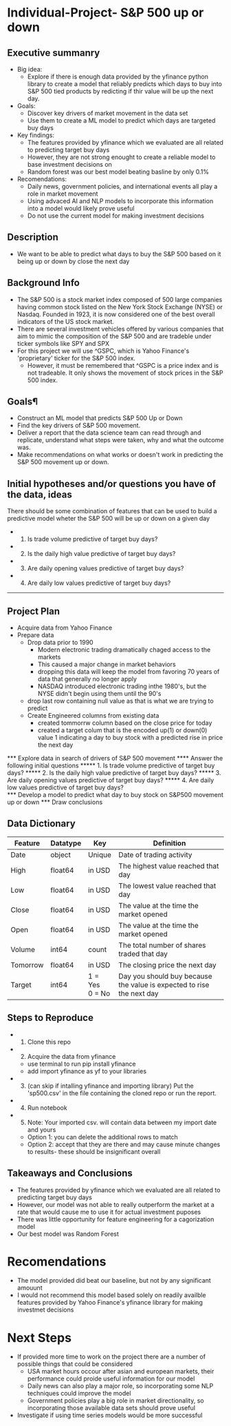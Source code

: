 # Individual-Project- S&P 500 up or down

## Executive summanry
* Big idea:
    * Explore if there is enough data provided by the yfinance python library to create a model that reliably predicts which days to buy into S&P 500 tied products by redicting if thir value will be up the next day.
* Goals: 
    * Discover key drivers of market movement in the data set
    * Use them to create a ML model to predict which days are targeted buy days
* Key findings:
    * The features provided by yfinance which we evaluated are all related to predicting target buy days
    * However, they are not strong enought to create a reliable model to base investment decisions on
    * Random forest was our best model beating basline by only 0.1%
* Recomendations:
    * Daily news, government policies, and international events all play a role in market movement
    * Using advaced AI and NLP models to incorporate this information into a model would likely prove useful
    * Do not use the current model for making investment decisions
    
## Description
* We want to be able to predict what days to buy the S&P 500 based on it being up or down by close the next day

## Background Info
* The S&P 500 is a stock market index composed of 500 large companies having common stock listed on the New York Stock Exchange (NYSE) or Nasdaq. Founded in 1923, it is now considered one of the best overall indicators of the US stock market.
* There are several investment vehicles offered by various companies that aim to mimic the composition of the S&P 500 and are tradeble under ticker symbols like SPY and SPX
* For this project we will use ^GSPC, which is Yahoo Finance's 'proprietary' ticker for the S&P 500 index. 
    * However, it must be remembered that ^GSPC is a price index and is not tradeable. It only shows the movement of stock prices in the S&P 500 index.

## Goals¶
* Construct an ML model that predicts S&P 500 Up or Down
* Find the key drivers of S&P 500 movement.
* Deliver a report that the data science team can read through and replicate, understand what steps were taken, why and what the outcome was.
* Make recommendations on what works or doesn't work in predicting the S&P 500 movement up or down.

## Initial hypotheses and/or questions you have of the data, ideas
There should be some combination of features that can be used to build a predictive model wheter the S&P 500 will be up or down on a given day
* 1. Is trade volume predictive of target buy days?
* 2. Is the daily high value predictive of target buy days?
* 3. Are daily opening values predictive of target buy days? 
* 4. Are daily low values predictive of target buy days?  
*****************************************
## Project Plan 
* Acquire data from Yahoo Finance 
* Prepare data
    * Drop data prior to 1990 
        * Modern electronic trading dramatically chaged access to the markets
        * This caused a major change in market behaviors 
        * dropping this data will keep the model from favoring 70 years of data that generally no longer apply 
        * NASDAQ introduced electronic trading inthe 1980's, but the NYSE didn't begin using them until the 90's
    * drop last row containing null value as that is what we are trying to predict 
    * Create Engineered columns from existing data
        * created tommorrw column based on the close price for today 
        * created a target colum that is the encoded up(1) or down(0) value 1 indicating a day to buy stock with a predicted rise in price the next day

*** Explore data in search of drivers of S&P 500 movement
    **** Answer the following initial questions
        ***** 1. Is trade volume predictive of target buy days?
        ***** 2. Is the daily high value predictive of target buy days?
        ***** 3. Are daily opening values predictive of target buy days? 
        ***** 4. Are daily low values predictive of target buy days?  
*** Develop a model to predict what day to buy stock on S&P500 movement up or down
*** Draw conclusions

## Data Dictionary

| Feature | Datatype | Key | Definition |
|---|---|---|---|
| Date | object | Unique | Date of trading activity |
| High | float64 | in USD | The highest value reached that day |
| Low | float64 | in USD | The lowest value reached that day |
| Close | float64 | in USD | The value at the time the market opened |
| Open | float64 | in USD | The value at the time the market opened |
| Volume | int64 | count | The total number of shares traded that day |
| Tomorrow | float64 | in USD | The closing price the next day |
| Target | int64 | 1 = Yes  <br>0 = No | Day you should buy because the value is expected to rise the next day |
## Steps to Reproduce
* 1. Clone this repo
* 2. Acquire the data from yfinance 
    * use terminal to run pip install yfinance 
    * add import yfinance as yf to your libraries
* 3. (can skip if intalling yfinance and importing library) Put the 'sp500.csv' in the file containing the cloned repo or run the report.  
* 4. Run notebook
* 5. Note: Your imported csv. will contain data between my import date and yours 
    * Option 1: you can delete the additional rows to match 
    * Option 2: accept that they are there and may cause minute changes to results- these should be insignificant overall
    
## Takeaways and Conclusions
* The features provided by yfinance which we evaluated are all related to predicting target buy days
* However, our model was not able to really outperform the market at a rate that would cause me to use it for actual investment puposes
* There was little opportunity for feature engineering for a cagorization model
* Our best model was Random Forest

# Recomendations
* The model provided did beat our baseline, but not by any significant amouunt
* I would not recommend this model based solely on readily availble features provided by Yahoo Finance's yfinance library for making investmet decisions
# Next Steps
* If provided more time to work on the project there are a number of possible things that could be considered
    * USA market hours occour after asian and european markets, their performance could proide useful information for our model
    * Daily news can also play a major role, so incorporating some NLP techniques could improve the model
    * Government policies play a big role in market directionality, so incorporating those available data sets should prove useful
* Investigate if using time series models would be more successful